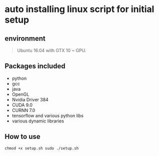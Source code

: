# auto installing linux script for initial setup

## environment

> Ubuntu 16.04 with GTX 10 ~ GPU.

## Packages included

* python
* gcc
* java
* OpenGL
* Nvidia Driver 384
* CUDA 9.0
* CURNN 7.0
* tensorflow and various python libs
* various dynamic libraries

## How to use

`chmod +x setup.sh
sudo ./setup.sh`
